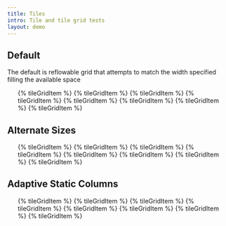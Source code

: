 ```yaml
---
title: Tiles
intro: Tile and tile grid tests
layout: demo
---
```


<h2 class="h2">Default</h2> 

<p>
  The default is reflowable grid that attempts to match the width specified filling the available space
</p>

<ul class="tile-grid">
  {% tileGridItem %}
  {% tileGridItem %}
  {% tileGridItem %}
  {% tileGridItem %}
  {% tileGridItem %}
  {% tileGridItem %}
  {% tileGridItem %}
  {% tileGridItem %}
</ul>

<h2 class="h2">Alternate Sizes</h2>

<ul class="tile-grid tile-grid--large">
  {% tileGridItem %}
  {% tileGridItem %}
  {% tileGridItem %}
  {% tileGridItem %}
  {% tileGridItem %}
  {% tileGridItem %}
  {% tileGridItem %}
  {% tileGridItem %}
</ul>

<h2 class="h2">Adaptive Static Columns</h2>


<ul class="tile-grid tile-grid--static">
  {% tileGridItem %}
  {% tileGridItem %}
  {% tileGridItem %}
  {% tileGridItem %}
  {% tileGridItem %}
  {% tileGridItem %}
  {% tileGridItem %}
  {% tileGridItem %}
</ul>